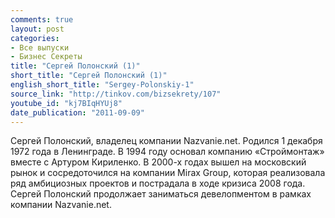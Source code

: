 ```yaml
---
comments: true
layout: post
categories:
- Все выпуски
- Бизнес Секреты
title: "Сергей Полонский (1)"
short_title: "Сергей Полонский (1)"
english_short_title: "Sergey-Polonskiy-1"
source_link: "http://tinkov.com/bizsekrety/107"
youtube_id: "kj7BIqHYUj8"
date_publication: "2011-09-09"
---
```

Сергей Полонский, владелец компании Nazvanie.net.
Родился 1 декабря 1972 года в Ленинграде. В 1994 году основал компанию «Строймонтаж» вместе с Артуром Кириленко. В 2000-х годах вышел на московский рынок и сосредоточился на компании Mirax Group, которая реализовала ряд амбициозных проектов и пострадала в ходе кризиса 2008 года. Сергей Полонский продолжает заниматься девелопментом в рамках компании Nazvanie.net.
